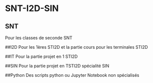 # SNT-I2D-SIN
## SNT
Pour les classes de seconde SNT

##I2D
Pour les 1ères STI2D et la partie cours pour les terminales STI2D

##IT
Pour la partie projet en 1 STI2D

##SIN
Pour la partie projet en TSTI2D spécialité SIN

##Python
Des scripts python ou Jupyter Notebook non spécialisés
